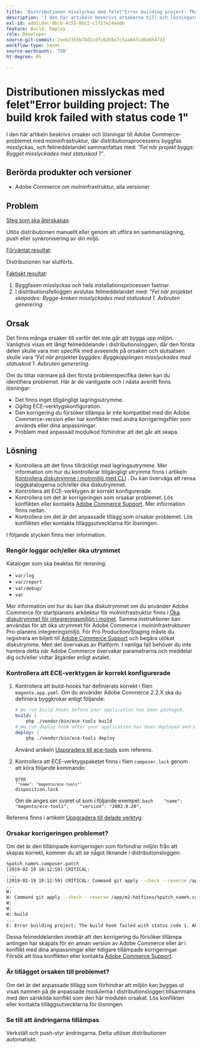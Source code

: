 ```yaml
---
title: 'Distributionen misslyckas med felet"Error building project: The build krok failed with status code 1"'
description: 'I den här artikeln beskrivs orsakerna till och lösningarna för Adobe Commerce när det gäller molninfrastruktursproblem, där installationsfasen misslyckas och felmeddelandet sammanfattas med: *"Fel när projekt byggs: Bygget misslyckades med statuskod 1"*.'
exl-id: add1cdac-dbcb-4c55-8bc2-c1f27e24aadb
feature: Build, Deploy
role: Developer
source-git-commit: 2aeb2355b74d1cdfc62b5e7c5aa04fcd0a654733
workflow-type: tm+mt
source-wordcount: '750'
ht-degree: 0%

---
```


# Distributionen misslyckas med felet&quot;Error building project: The build krok failed with status code 1&quot;

I den här artikeln beskrivs orsaker och lösningar till Adobe Commerce-problemet med molninfrastruktur, där distributionsprocessens byggfas misslyckas, och felmeddelandet sammanfattas med: *&quot;Fel när projekt byggs: Bygget misslyckades med statuskod 1&quot;*.

## Berörda produkter och versioner

* Adobe Commerce om molninfrastruktur, alla versioner

## Problem

<u>Steg som ska återskapas</u>:

Utlös distributionen manuellt eller genom att utföra en sammanslagning, push eller synkronisering av din miljö.

<u>Förväntat resultat</u>:

Distributionen har slutförts.

<u>Faktiskt resultat</u>:

1. Byggfasen misslyckas och hela installationsprocessen fastnar.
1. I distributionsfelloggen avslutas felmeddelandet med: *&quot;Fel när projektet skapades: Bygge-kroken misslyckades med statuskod 1. Avbruten generering.*

## Orsak

Det finns många orsaker till varför det inte går att bygga upp miljön. Vanligtvis visas ett långt felmeddelande i distributionsloggen, där den första delen skulle vara mer specifik med avseende på orsaken och slutsatsen skulle vara *&quot;Fel när projektet byggdes: Byggkopplingen misslyckades med statuskod 1. Avbruten generering.*

Om du tittar närmare på den första problemspecifika delen kan du identifiera problemet. Här är de vanligaste och i nästa avsnitt finns lösningar:

* Det finns inget tillgängligt lagringsutrymme.
* Ogiltig ECE-verktygskonfiguration.
* Den korrigering du försöker tillämpa är inte kompatibel med din Adobe Commerce-version eller har konflikter med andra korrigeringsfiler som används eller dina anpassningar.
* Problem med anpassad modulkod förhindrar att det går att skapa.

## Lösning

* Kontrollera att det finns tillräckligt med lagringsutrymme. Mer information om hur du kontrollerar tillgängligt utrymme finns i artikeln [Kontrollera diskutrymme i molnmiljö med CLI](/help/how-to/general/check-disk-space-on-cloud-environment-using-cli.md) . Du kan överväga att rensa loggkatalogerna och/eller öka diskutrymmet.
* Kontrollera att ECE-verktygen är korrekt konfigurerade.
* Kontrollera om det är korrigeringen som orsakar problemet. Lös konflikten eller kontakta [Adobe Commerce Support](/help/help-center-guide/help-center/magento-help-center-user-guide.md#submit-ticket). Mer information finns nedan.
* Kontrollera om det är det anpassade tillägg som orsakar problemet. Lös konflikten eller kontakta tilläggsutvecklarna för lösningen.

I följande stycken finns mer information.

### Rengör loggar och/eller öka utrymmet

Kataloger som ska beaktas för rensning:

* `var/log`
* `var/report`
* `var/debug/`
* `var`

Mer information om hur du kan öka diskutrymmet om du använder Adobe Commerce för startplanens arkitektur för molninfrastruktur finns i [Öka diskutrymmet för integreringsmiljön i molnet](/help/how-to/general/increase-disk-space-for-integration-environment-on-cloud.md). Samma instruktioner kan användas för att öka utrymmet för Adobe Commerce i molninfrastrukturen Pro-planens integreringsmiljö. För Pro Production/Staging måste du registrera en biljett till [Adobe Commerce Support](/help/help-center-guide/help-center/magento-help-center-user-guide.md#submit-ticket) och begära utökat diskutrymme. Men det övervakas av Platform. I vanliga fall behöver du inte hantera detta när Adobe Commerce övervakar parametrarna och meddelar dig och/eller vidtar åtgärder enligt avtalet.

### Kontrollera att ECE-verktygen är korrekt konfigurerade

1. Kontrollera att build-hooks har definierats korrekt i filen `magento.app.yaml`. Om du använder Adobe Commerce 2.2.X ska du definiera byggkrokar enligt följande:

   ```yaml
   # We run build hooks before your application has been packaged.
   build: |
       php ./vendor/bin/ece-tools build
   # We run deploy hook after your application has been deployed and started.
   deploy: |
       php ./vendor/bin/ece-tools deploy
   ```

   Använd artikeln [Uppgradera till ece-tools](https://experienceleague.adobe.com/en/docs/commerce-cloud-service/user-guide/dev-tools/ece-tools/install-package) som referens.

1. Kontrollera att ECE-verktygspaketet finns i filen `composer.lock` genom att köra följande kommando:    <pre><code class="language-bash">grep &#39;<code class="language-yaml">&quot;name&quot;: &quot;magento/ece-tools&quot;</code>&#39; disposition.lock</code></pre>    Om de anges ser svaret ut som i följande exempel:    ```bash    "name": "magento/ece-tools",    "version": "2002.0.20",    ```

Referens finns i artikeln [Uppgradera till delade verktyg](https://experienceleague.adobe.com/en/docs/commerce-cloud-service/user-guide/dev-tools/ece-tools/install-package).

### Orsakar korrigeringen problemet?

Om det är den tillämpade korrigeringen som förhindrar miljön från att skapas korrekt, kommer du att se något liknande i distributionsloggen:

```bash
%patch_name%.composer.patch
[2019-02-19 18:12:59] CRITICAL:
....
[2019-02-19 18:12:59] CRITICAL: Command git apply --check --reverse /app/m2-hotfixes/%patch_name%.composer.patch returned code 1
...
W:
W: Command git apply --check --reverse /app/m2-hotfixes/%patch_name%.composer.patch returned code 1
W:
W:
W: build
...
E: Error building project: The build hook failed with status code 1. Aborted build.
```

Dessa felmeddelanden innebär att den korrigering du försöker tillämpa antingen har skapats för en annan version av Adobe Commerce eller är i konflikt med dina anpassningar eller tidigare tillämpade korrigeringar. Försök att lösa konflikten eller kontakta [Adobe Commerce Support](/help/help-center-guide/help-center/magento-help-center-user-guide.md#submit-ticket).

### Är tillägget orsaken till problemet?

Om det är det anpassade tillägg som förhindrar att miljön kan byggas ut visas namnen på de anpassade modulerna i distributionsloggen tillsammans med den särskilda konflikt som den här modulen orsakat. Lös konflikten eller kontakta tilläggsutvecklarna för lösningen.

### Se till att ändringarna tillämpas

Verkställ och push-styr ändringarna. Detta utlöser distributionen automatiskt.
